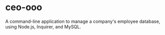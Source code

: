 # ceo-ooo
A command-line application to manage a company's employee database, using Node.js, Inquirer, and MySQL.
